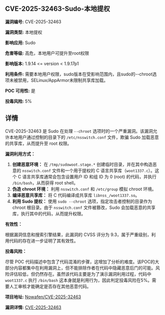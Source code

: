 ## CVE-2025-32463-Sudo-本地提权

**漏洞编号:** CVE-2025-32463

**漏洞类型:** 本地提权

**影响应用:** Sudo

**危害等级:** 高危，本地用户可提升至root权限

**影响版本:** 1.9.14 <= version < 1.9.17p1

**利用条件:** 需要本地用户权限，sudo版本在受影响范围内，且sudo的--chroot选项未被禁用，SELinux/AppArmor未限制共享库加载。

**POC 可用性:** 是

**投毒风险:** 5%

## 详情

CVE-2025-32463 是 Sudo 在处理 `--chroot` 选项时的一个严重漏洞。该漏洞允许本地用户通过控制的目录下的 `/etc/nsswitch.conf` 文件，欺骗 Sudo 加载恶意的共享库，从而提升至 root 权限。

**漏洞利用方式：**

1.  **创建恶意环境：** 在 `/tmp/sudowoot.stage.*` 创建临时目录，并在其中构造恶意的 `nsswitch.conf` 文件和一个用于提权的 C 语言共享库（`woot1337.c`）。这个 C 语言共享库通常会包含设置用户 ID 和组 ID 为 0 (root) 的代码，并执行 `/bin/bash`，从而获得 root shell。
2.  **伪造 chroot 环境：** 利用 `nsswitch.conf` 和 `/etc/group` 模拟 chroot 环境。
3.  **编译恶意共享库：** 将 C 代码编译成共享库 `libnss_/woot1337.so`。
4.  **利用 Sudo 提权：** 使用 `sudo --chroot` 选项，指定攻击者控制的目录作为 chroot 根目录。由于 `nsswitch.conf` 文件被篡改，Sudo 会加载恶意的共享库，执行其中的代码，从而提升权限。

**有效性：**

根据漏洞信息和搜索引擎结果，此漏洞的 CVSS 评分为 9.3，属于严重级别，利用代码的存在进一步证明了其有效性。

**投毒风险：**

尽管 POC 代码描述中包含了代码混淆的步骤，这增加了分析的难度。该POC的大部分内容都集中在利用漏洞上，但不能排除作者在代码中隐藏恶意后门的可能。风险评估较低，但仍然存在。虽然该代码主要是为了演示漏洞利用过程，代码中 `woot1337.c` 执行 `/bin/bash` 这本身就是利用行为，因此判定投毒风险在5%。需要人工审核才能确定是否存在其他恶意代码。

**项目地址:** [Nowafen/CVE-2025-32463](https://github.com/Nowafen/CVE-2025-32463)

**漏洞详情:** [CVE-2025-32463](https://nvd.nist.gov/vuln/detail/CVE-2025-32463)